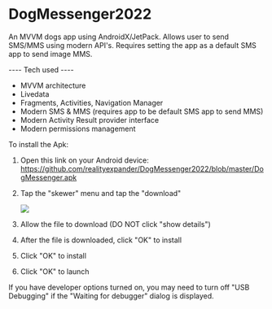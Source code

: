 # DogMessenger2022
An MVVM dogs app using AndroidX/JetPack. Allows user to send SMS/MMS using modern API's. Requires setting the app as a default SMS app to send image MMS.

---- Tech used ----
- MVVM architecture
- Livedata
- Fragments, Activities, Navigation Manager
- Modern SMS & MMS (requires app to be default SMS app to send MMS)
- Modern Activity Result provider interface
- Modern permissions management

To install the Apk:

1. Open this link on your Android device:
   https://github.com/realityexpander/DogMessenger2022/blob/master/DogMessenger.apk
2. Tap the "skewer" menu and tap the "download"

   [![](https://user-images.githubusercontent.com/5157474/147434050-57102a30-af32-46ed-a90b-d94e0c4a4f35.jpg)]()
3. Allow the file to download (DO NOT click "show details")
4. After the file is downloaded, click "OK" to install
5. Click "OK" to install
6. Click "OK" to launch

If you have developer options turned on, you may need to turn off "USB Debugging" if the "Waiting for debugger" dialog is displayed.
